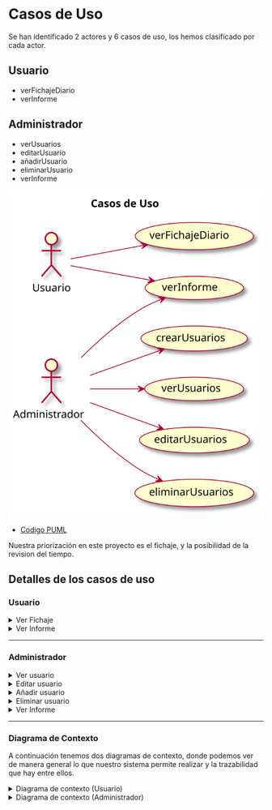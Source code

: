 # Casos de Uso

Se han identificado 2 actores y 6 casos de uso, los hemos clasificado por cada actor.

## Usuario
- verFichajeDiario
- verInforme

## Administrador
- verUsuarios
- editarUsuario
- añadirUsuario
- eliminarUsuario
- verInforme


![](../../imagenes/casosDeUso/diagramaCasosDeUso.svg)
- [Codigo PUML](../../modelosUML/casosDeUso/casosDeUso.puml)


Nuestra priorización en este proyecto es el fichaje,  y la posibilidad de la revision del tiempo.


## Detalles de los casos de uso

### Usuario

<details>
<summary>Ver Fichaje</summary>

|  |  |
| -- | -- |
| ![](../../imagenes/casosDeUso/detalles/verFichajeV2.svg) | [Codigo PUML](../../modelosUML/casosDeUso/detalles/verFichajeV2.puml) |
| ![](../../imagenes/casosDeUso/detalles/verFichajeAdminV2.svg) | [Codigo PUML](../../modelosUML/casosDeUso/detalles/verFichajeAdminV2.puml) |

</details>

<details>

<summary>Ver Informe</summary>

|  |  |
| -- | -- |
| ![](../../imagenes/casosDeUso/detalles/verInformeV2.svg) | [Codigo PUML](../../modelosUML/casosDeUso/detalles/verInformeV2.puml) |

</details>

----

### Administrador

<details>
<summary>Ver usuario</summary>

|  |  |
| -- | -- |
| ![](../../imagenes/casosDeUso/detalles/verUsuario.svg) | [Codigo PUML](../../modelosUML/casosDeUso/detalles/verUsuario.puml) |

</details>

<details>
<summary>Editar usuario</summary>
 
|  |  |
| -- | -- |
| ![](../../imagenes/casosDeUso/detalles/editarUsuario.svg) | [Codigo PUML](../../modelosUML/casosDeUso/detalles/editarUsuario.puml) |

</details>

<details>
<summary>Añadir usuario</summary>

|  |  |
| -- | -- |
| ![](../../imagenes/casosDeUso/detalles/crearUsuario.svg) | [Codigo PUML](../../modelosUML/casosDeUso/detalles/crearUsuario.puml) |

</details>

<details>

<summary>Eliminar usuario</summary>

|  |  |
| -- | -- |
| ![](../../imagenes/casosDeUso/detalles/eliminarUsuario.svg) | [Codigo PUML](../../modelosUML/casosDeUso/detalles/eliminarUsuario.puml) |

</details>

<details>

<summary>Ver Informe</summary>

|  |  |
| -- | -- |
| ![](../../imagenes/casosDeUso/detalles/verInformeAdmin.svg) | [Codigo PUML](../../modelosUML/casosDeUso/detalles/verInformeAdmin.puml) |

</details>

----

### Diagrama de Contexto

A continuación tenemos dos diagramas de contexto, donde podemos ver de manera general lo que nuestro sistema permite realizar y la trazabilidad que hay entre ellos. 

<details>

<summary>Diagrama de contexto (Usuario)</summary>

|  |  |
| -- | -- |
| ![](../../imagenes/casosDeUso/diagramaContexto(usuario).svg) | [Codigo PUML](../../modelosUML/casosDeUso/diagramaContexto(usuario).puml) |

</details>

<details>
<summary>Diagrama de contexto (Administrador)</summary>

|  |  |
| -- | -- |
| ![](../../imagenes/casosDeUso/diagramaContexto(admin).svg) | [Codigo PUML](../../modelosUML/casosDeUso/diagramaContexto(admin).puml) |

</details>